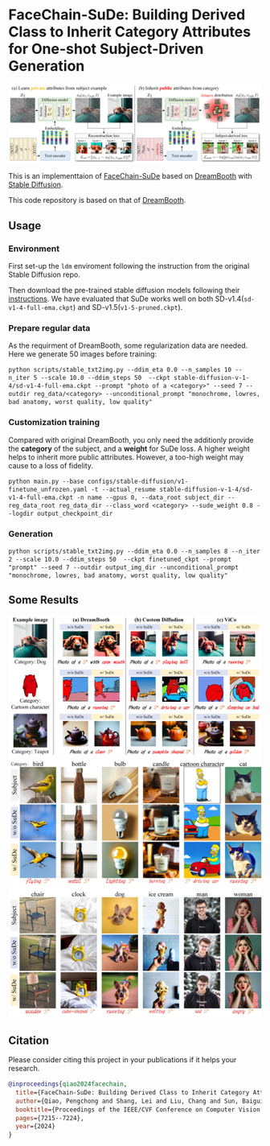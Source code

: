 # FaceChain-SuDe: Building Derived Class to Inherit Category Attributes for One-shot Subject-Driven Generation
![](./assets/framework.jpg)

This is an implementtaion of [FaceChain-SuDe](https://arxiv.org/abs/2403.06775) based on [DreamBooth](https://arxiv.org/abs/2208.12242) with [Stable Diffusion](https://github.com/CompVis/stable-diffusion). 

This code repository is based on that of [DreamBooth](https://github.com/XavierXiao/Dreambooth-Stable-Diffusion). 

## Usage
                                                      
### Environment
First set-up the ```ldm``` enviroment following the instruction from the original Stable Diffusion repo.
                                                      
Then download the pre-trained stable diffusion models following their [instructions](https://github.com/CompVis/stable-diffusion#stable-diffusion-v1). We have evaluated that SuDe works well on both SD-v1.4(```sd-v1-4-full-ema.ckpt```) and SD-v1.5(```v1-5-pruned.ckpt```).

### Prepare regular data
As the requirment of DreamBooth, some regularization data are needed. Here we generate 50 images before training:
```
python scripts/stable_txt2img.py --ddim_eta 0.0 --n_samples 10 --n_iter 5 --scale 10.0 --ddim_steps 50  --ckpt stable-diffusion-v-1-4/sd-v1-4-full-ema.ckpt --prompt "photo of a <category>" --seed 7 --outdir reg_data/<category> --unconditional_prompt "monochrome, lowres, bad anatomy, worst quality, low quality"
```
                                                                                     
### Customization training
Compared with original DreamBooth, you only need the additionly provide the **category** of the subject, and a **weight** for SuDe loss.
A higher weight helps to inherit more public attributes. However, a too-high weight may cause to a loss of fidelity.
```
python main.py --base configs/stable-diffusion/v1-finetune_unfrozen.yaml -t --actual_resume stable-diffusion-v-1-4/sd-v1-4-full-ema.ckpt -n name --gpus 0, --data_root subject_dir --reg_data_root reg_data_dir --class_word <category> --sude_weight 0.8 --logdir output_checkpoint_dir
```
                  
### Generation
```
python scripts/stable_txt2img.py --ddim_eta 0.0 --n_samples 8 --n_iter 2 --scale 10.0 --ddim_steps 50  --ckpt finetuned_ckpt --prompt "prompt" --seed 7 --outdir output_img_dir --unconditional_prompt "monochrome, lowres, bad anatomy, worst quality, low quality"
```

## Some Results
![](assets/results.jpg)
![](assets/more_example_1.jpg)
![](assets/more_example_2.jpg)
                                                                                     
## Citation
Please consider citing this project in your publications if it helps your research.
```bibtex
@inproceedings{qiao2024facechain,
  title={FaceChain-SuDe: Building Derived Class to Inherit Category Attributes for One-shot Subject-Driven Generation},
  author={Qiao, Pengchong and Shang, Lei and Liu, Chang and Sun, Baigui and Ji, Xiangyang and Chen, Jie},
  booktitle={Proceedings of the IEEE/CVF Conference on Computer Vision and Pattern Recognition},
  pages={7215--7224},
  year={2024}
}
```

                                                                                     
                                                                                     
